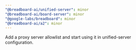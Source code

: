 ```yaml
---
"@breadboard-ai/unified-server": minor
"@breadboard-ai/board-server": minor
"@google-labs/breadboard": minor
"@breadboard-ai/a2": minor
---
```


Add a proxy server allowlist and start using it in unified-server configuration.
